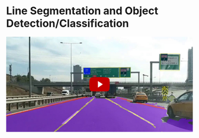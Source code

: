 # Line Segmentation and Object Detection/Classification


<p  align="center">
<a href = "https://youtu.be/0WAls6WQne8" target="_blank">
<img  src="images/video.png"  width="">
</a>
</p>



